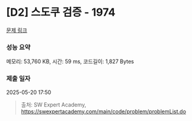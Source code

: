 # [D2] 스도쿠 검증 - 1974 

[문제 링크](https://swexpertacademy.com/main/code/problem/problemDetail.do?contestProbId=AV5Psz16AYEDFAUq) 

### 성능 요약

메모리: 53,760 KB, 시간: 59 ms, 코드길이: 1,827 Bytes

### 제출 일자

2025-05-20 17:50



> 출처: SW Expert Academy, https://swexpertacademy.com/main/code/problem/problemList.do